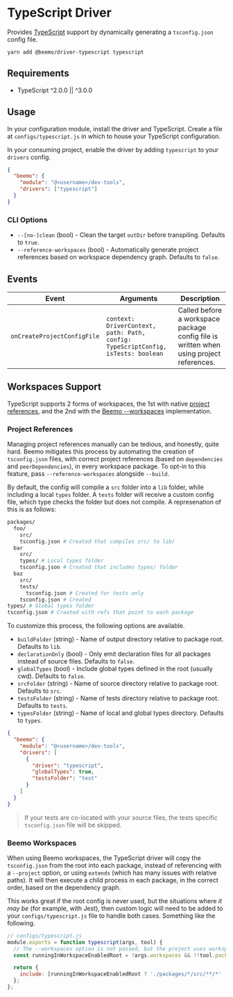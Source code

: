 # TypeScript Driver

Provides [TypeScript](https://github.com/microsoft/typescript) support by dynamically generating a
`tsconfig.json` config file.

```
yarn add @beemo/driver-typescript typescript
```

## Requirements

- TypeScript ^2.0.0 || ^3.0.0

## Usage

In your configuration module, install the driver and TypeScript. Create a file at
`configs/typescript.js` in which to house your TypeScript configuration.

In your consuming project, enable the driver by adding `typescript` to your `drivers` config.

```json
{
  "beemo": {
    "module": "@<username>/dev-tools",
    "drivers": ["typescript"]
  }
}
```

### CLI Options

- `--[no-]clean` (bool) - Clean the target `outDir` before transpiling. Defaults to `true`.
- `--reference-workspaces` (bool) - Automatically generate project references based on workspace
  dependency graph. Defaults to `false`.

## Events

| Event                       | Arguments                                                                        | Description                                                                             |
| --------------------------- | -------------------------------------------------------------------------------- | --------------------------------------------------------------------------------------- |
| `onCreateProjectConfigFile` | `context: DriverContext, path: Path, config: TypeScriptConfig, isTests: boolean` | Called before a workspace package config file is written when using project references. |

## Workspaces Support

TypeScript supports 2 forms of workspaces, the 1st with native
[project references](https://www.typescriptlang.org/docs/handbook/project-references.html), and the
2nd with the [Beemo --workspaces](../workspaces.md) implementation.

### Project References

Managing project references manually can be tedious, and honestly, quite hard. Beemo mitigates this
process by automating the creation of `tsconfig.json` files, with correct project references (based
on `dependencies` and `peerDependencies`), in every workspace package. To opt-in to this feature,
pass `--reference-workspaces` alongside `--build`.

By default, the config will compile a `src` folder into a `lib` folder, while including a local
`types` folder. A `tests` folder will receive a custom config file, which type checks the folder but
does not compile. A represenation of this is as follows:

```bash
packages/
  foo/
    src/
    tsconfig.json # Created that compiles src/ to lib/
  bar
    src/
    types/ # Local types folder
    tsconfig.json # Created that includes types/ folder
  baz
    src/
    tests/
      tsconfig.json # Created for tests only
    tsconfig.json # Created
types/ # Global types folder
tsconfig.json # Created with refs that point to each package
```

To customize this process, the following options are available.

- `buildFolder` (string) - Name of output directory relative to package root. Defaults to `lib`.
- `declarationOnly` (bool) - Only emit declaration files for all packages instead of source files.
  Defaults to `false`.
- `globalTypes` (bool) - Include global types defined in the root (usually cwd). Defaults to
  `false`.
- `srcFolder` (string) - Name of source directory relative to package root. Defaults to `src`.
- `testsFolder` (string) - Name of tests directory relative to package root. Defaults to `tests`.
- `typesFolder` (string) - Name of local and global types directory. Defaults to `types`.

```json
{
  "beemo": {
    "module": "@<username>/dev-tools",
    "drivers": [
      {
        "driver": "typescript",
        "globalTypes": true,
        "testsFolder": "test"
      }
    ]
  }
}
```

> If your tests are co-located with your source files, the tests specific `tsconfig.json` file will
> be skipped.

### Beemo Workspaces

When using Beemo workspaces, the TypeScript driver will copy the `tsconfig.json` from the root into
each package, instead of referencing with a `--project` option, or using `extends` (which has many
issues with relative paths). It will then execute a child process in each package, in the correct
order, based on the dependency graph.

This works great if the root config is never used, but the situations where _it may be_ (for
example, with Jest), then custom logic will need to be added to your `configs/typescript.js` file to
handle both cases. Something like the following.

```js
// configs/typescript.js
module.exports = function typescript(args, tool) {
  // The --workspaces option is not passed, but the project uses workspaces.
  const runningInWorkspaceEnabledRoot = !args.workspaces && !!tool.package.workspaces;

  return {
    include: [runningInWorkspaceEnabledRoot ? './packages/*/src/**/*' : './src/**/*'],
  };
};
```
